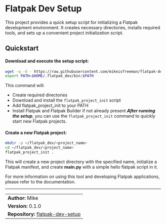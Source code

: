 # Flatpak Dev Setup


This project provides a quick setup script for initializing a Flatpak development environment. It creates necessary directories, installs required tools, and sets up a convenient project initialization script.

## Quickstart
#### Download and execute the setup script:
```bash
wget -q -O - https://raw.githubusercontent.com/mikeisfreeman/flatpak-dev-setup/refs/heads/main/setup.sh | bash
export PATH=$HOME/.flatpak_dev/bin:$PATH

```

This command will:
- Create required directories
- Download and install the ```flatpak_project_init``` script
- Add flatpak_project_init to your PATH
- Install Flatpak and Flatpak Builder if not already present
_**After running the setup**_, you can use the ```flatpak_project_init``` command to quickly start new Flatpak projects.

#### Create a new Flatpak project:
```bash
mkdir -p ~/flatpak_dev/<project_name>
cd ~/flatpak_dev/<project_name>
flatpak_project_init .
```

This will create a new project directory with the specified name, initialize a Flatpak manifest, and create **main&period;py** with a simple hello flatpak script in it.

For more information on using this tool and developing Flatpak applications, please refer to the documentation.

-------------------------------
<table style="width: auto; border: none;">
<tr><td><b>Author:</b>  Mike</td></tr>
<tr><td><b>Version:</b> 0.1.0</td></tr>
<tr><td><b>Repository:</b> <a href="https://github.com/mikeisfreeman/flatpak-dev-setup">flatpak-dev-setup</a></td></tr>
</table>

